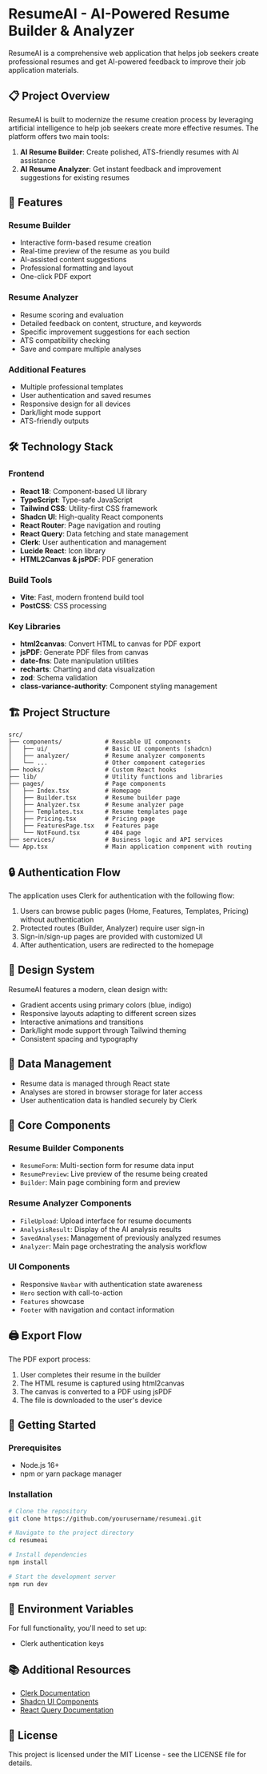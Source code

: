 
# ResumeAI - AI-Powered Resume Builder & Analyzer

ResumeAI is a comprehensive web application that helps job seekers create professional resumes and get AI-powered feedback to improve their job application materials.

## 📋 Project Overview

ResumeAI is built to modernize the resume creation process by leveraging artificial intelligence to help job seekers create more effective resumes. The platform offers two main tools:

1. **AI Resume Builder**: Create polished, ATS-friendly resumes with AI assistance
2. **AI Resume Analyzer**: Get instant feedback and improvement suggestions for existing resumes

## 🚀 Features

### Resume Builder
- Interactive form-based resume creation
- Real-time preview of the resume as you build
- AI-assisted content suggestions
- Professional formatting and layout
- One-click PDF export

### Resume Analyzer
- Resume scoring and evaluation
- Detailed feedback on content, structure, and keywords
- Specific improvement suggestions for each section
- ATS compatibility checking
- Save and compare multiple analyses

### Additional Features
- Multiple professional templates
- User authentication and saved resumes
- Responsive design for all devices
- Dark/light mode support
- ATS-friendly outputs

## 🛠️ Technology Stack

### Frontend
- **React 18**: Component-based UI library
- **TypeScript**: Type-safe JavaScript
- **Tailwind CSS**: Utility-first CSS framework
- **Shadcn UI**: High-quality React components
- **React Router**: Page navigation and routing
- **React Query**: Data fetching and state management
- **Clerk**: User authentication and management
- **Lucide React**: Icon library
- **HTML2Canvas & jsPDF**: PDF generation

### Build Tools
- **Vite**: Fast, modern frontend build tool
- **PostCSS**: CSS processing

### Key Libraries
- **html2canvas**: Convert HTML to canvas for PDF export
- **jsPDF**: Generate PDF files from canvas
- **date-fns**: Date manipulation utilities
- **recharts**: Charting and data visualization
- **zod**: Schema validation
- **class-variance-authority**: Component styling management

## 🏗️ Project Structure

```
src/
├── components/            # Reusable UI components
│   ├── ui/                # Basic UI components (shadcn)
│   ├── analyzer/          # Resume analyzer components
│   └── ...                # Other component categories
├── hooks/                 # Custom React hooks
├── lib/                   # Utility functions and libraries
├── pages/                 # Page components
│   ├── Index.tsx          # Homepage
│   ├── Builder.tsx        # Resume builder page
│   ├── Analyzer.tsx       # Resume analyzer page
│   ├── Templates.tsx      # Resume templates page
│   ├── Pricing.tsx        # Pricing page
│   ├── FeaturesPage.tsx   # Features page
│   └── NotFound.tsx       # 404 page
├── services/              # Business logic and API services
└── App.tsx                # Main application component with routing
```

## 🔒 Authentication Flow

The application uses Clerk for authentication with the following flow:

1. Users can browse public pages (Home, Features, Templates, Pricing) without authentication
2. Protected routes (Builder, Analyzer) require user sign-in
3. Sign-in/sign-up pages are provided with customized UI
4. After authentication, users are redirected to the homepage

## 🎨 Design System

ResumeAI features a modern, clean design with:

- Gradient accents using primary colors (blue, indigo)
- Responsive layouts adapting to different screen sizes
- Interactive animations and transitions
- Dark/light mode support through Tailwind theming
- Consistent spacing and typography

## 💾 Data Management

- Resume data is managed through React state
- Analyses are stored in browser storage for later access
- User authentication data is handled securely by Clerk

## 🧩 Core Components

### Resume Builder Components
- `ResumeForm`: Multi-section form for resume data input
- `ResumePreview`: Live preview of the resume being created
- `Builder`: Main page combining form and preview

### Resume Analyzer Components
- `FileUpload`: Upload interface for resume documents
- `AnalysisResult`: Display of the AI analysis results
- `SavedAnalyses`: Management of previously analyzed resumes
- `Analyzer`: Main page orchestrating the analysis workflow

### UI Components
- Responsive `Navbar` with authentication state awareness
- `Hero` section with call-to-action
- `Features` showcase
- `Footer` with navigation and contact information

## 🖨️ Export Flow

The PDF export process:
1. User completes their resume in the builder
2. The HTML resume is captured using html2canvas
3. The canvas is converted to a PDF using jsPDF
4. The file is downloaded to the user's device

## 🚀 Getting Started

### Prerequisites
- Node.js 16+
- npm or yarn package manager

### Installation

```bash
# Clone the repository
git clone https://github.com/yourusername/resumeai.git

# Navigate to the project directory
cd resumeai

# Install dependencies
npm install

# Start the development server
npm run dev
```

## 🔧 Environment Variables

For full functionality, you'll need to set up:

- Clerk authentication keys

## 📚 Additional Resources

- [Clerk Documentation](https://clerk.dev/docs)
- [Shadcn UI Components](https://ui.shadcn.com)
- [React Query Documentation](https://tanstack.com/query/latest)

## 📝 License

This project is licensed under the MIT License - see the LICENSE file for details.
